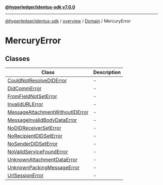 [**@hyperledger/identus-sdk v7.0.0**](../../../../../README.md)

***

[@hyperledger/identus-sdk](../../../../../README.md) / [overview](../../../../README.md) / [Domain](../../README.md) / MercuryError

# MercuryError

## Classes

| Class | Description |
| ------ | ------ |
| [CouldNotResolveDIDError](classes/CouldNotResolveDIDError.md) | - |
| [DidCommError](classes/DidCommError.md) | - |
| [FromFieldNotSetError](classes/FromFieldNotSetError.md) | - |
| [InvalidURLError](classes/InvalidURLError.md) | - |
| [MessageAttachmentWithoutIDError](classes/MessageAttachmentWithoutIDError.md) | - |
| [MessageInvalidBodyDataError](classes/MessageInvalidBodyDataError.md) | - |
| [NoDIDReceiverSetError](classes/NoDIDReceiverSetError.md) | - |
| [NoRecipientDIDSetError](classes/NoRecipientDIDSetError.md) | - |
| [NoSenderDIDSetError](classes/NoSenderDIDSetError.md) | - |
| [NoValidServiceFoundError](classes/NoValidServiceFoundError.md) | - |
| [UnknownAttachmentDataError](classes/UnknownAttachmentDataError.md) | - |
| [UnknownPackingMessageError](classes/UnknownPackingMessageError.md) | - |
| [UrlSessionError](classes/UrlSessionError.md) | - |
